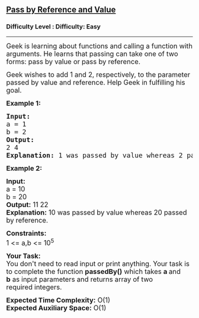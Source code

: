 <h2><a href="https://www.geeksforgeeks.org/problems/pass-by-reference-and-value/1?page=1&status=unsolved,attempted&sortBy=accuracy">Pass by Reference and Value</a></h2><h3>Difficulty Level : Difficulty: Easy</h3><hr><div class="problems_problem_content__Xm_eO"><p><span style="font-size:18px">Geek is learning about functions and calling a function with arguments. He learns that passing can take one of two forms: pass by value or pass by reference.</span></p>

<p><span style="font-size:18px">Geek wishes to add 1 and 2, respectively, to the parameter passed by value and reference. Help&nbsp;Geek in fulfilling his goal.</span></p>

<p><span style="font-size:18px"><strong>Example 1:</strong></span></p>

<pre><span style="font-size:18px"><strong>Input:</strong>
a = 1
b = 2
<strong>Output:</strong>
2 4
<strong>Explanation:</strong> 1 was passed by value whereas 2 passed by reference.</span></pre>

<p><span style="font-size:18px"><strong>Example 2:</strong></span></p>

<p><span style="font-size:18px"><strong>Input:</strong><br>
a = 10<br>
b = 20<br>
<strong>Output:</strong>&nbsp;11&nbsp;22<br>
<strong>Explanation:</strong> 10 was passed by value whereas 20 passed by reference.</span></p>

<p><span style="font-size:18px"><strong>Constraints:</strong><br>
1 &lt;= a,b &lt;= 10<sup>5</sup></span></p>

<p><span style="font-size:18px"><strong>Your Task:</strong><br>
You don't need to read input or print anything. Your task is to complete the function <strong>passedBy()</strong> which takes <strong>a&nbsp;</strong>and<strong> b</strong>&nbsp;as input parameters and returns array of two required&nbsp;integers.</span></p>

<p><span style="font-size:18px"><strong>Expected Time Complexity:</strong>&nbsp;O(1)<br>
<strong>Expected Auxiliary Space:</strong>&nbsp;O(1)</span></p>
</div>